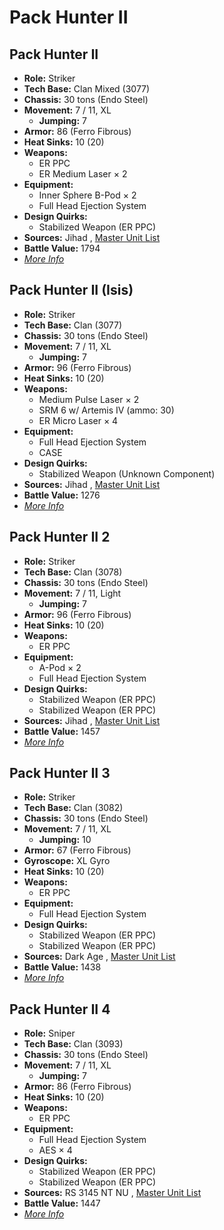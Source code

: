 # Pack Hunter II 

## Pack Hunter II 

- **Role:** Striker 
- **Tech Base:** Clan Mixed (3077) 
- **Chassis:** 30 tons (Endo Steel) 
- **Movement:** 7 / 11, XL 
  - **Jumping:** 7 
- **Armor:** 86 (Ferro Fibrous) 
- **Heat Sinks:** 10 (20) 
- **Weapons:** 
  - ER PPC 
  - ER Medium Laser × 2 
- **Equipment:** 
  - Inner Sphere B-Pod × 2 
  - Full Head Ejection System 
- **Design Quirks:** 
  - Stabilized Weapon (ER PPC) 
- **Sources:** Jihad , [Master Unit List](http://masterunitlist.info/Unit/Details/2396) 
- **Battle Value:** 1794 
- [*More Info*](pack_hunter_ii/pack_hunter_ii.md) 

## Pack Hunter II (Isis) 

- **Role:** Striker 
- **Tech Base:** Clan (3077) 
- **Chassis:** 30 tons (Endo Steel) 
- **Movement:** 7 / 11, XL 
  - **Jumping:** 7 
- **Armor:** 96 (Ferro Fibrous) 
- **Heat Sinks:** 10 (20) 
- **Weapons:** 
  - Medium Pulse Laser × 2 
  - SRM 6 w/ Artemis IV (ammo: 30) 
  - ER Micro Laser × 4 
- **Equipment:** 
  - Full Head Ejection System 
  - CASE 
- **Design Quirks:** 
  - Stabilized Weapon (Unknown Component) 
- **Sources:** Jihad , [Master Unit List](http://masterunitlist.info/Unit/Details/5540) 
- **Battle Value:** 1276 
- [*More Info*](pack_hunter_ii/pack_hunter_ii_isis.md) 

## Pack Hunter II 2 

- **Role:** Striker 
- **Tech Base:** Clan (3078) 
- **Chassis:** 30 tons (Endo Steel) 
- **Movement:** 7 / 11, Light 
  - **Jumping:** 7 
- **Armor:** 96 (Ferro Fibrous) 
- **Heat Sinks:** 10 (20) 
- **Weapons:** 
  - ER PPC 
- **Equipment:** 
  - A-Pod × 2 
  - Full Head Ejection System 
- **Design Quirks:** 
  - Stabilized Weapon (ER PPC) 
  - Stabilized Weapon (ER PPC) 
- **Sources:** Jihad , [Master Unit List](http://masterunitlist.info/Unit/Details/2397) 
- **Battle Value:** 1457 
- [*More Info*](pack_hunter_ii/pack_hunter_ii_2.md) 

## Pack Hunter II 3 

- **Role:** Striker 
- **Tech Base:** Clan (3082) 
- **Chassis:** 30 tons (Endo Steel) 
- **Movement:** 7 / 11, XL 
  - **Jumping:** 10 
- **Armor:** 67 (Ferro Fibrous) 
- **Gyroscope:** XL Gyro 
- **Heat Sinks:** 10 (20) 
- **Weapons:** 
  - ER PPC 
- **Equipment:** 
  - Full Head Ejection System 
- **Design Quirks:** 
  - Stabilized Weapon (ER PPC) 
  - Stabilized Weapon (ER PPC) 
- **Sources:** Dark Age , [Master Unit List](http://masterunitlist.info/Unit/Details/2398) 
- **Battle Value:** 1438 
- [*More Info*](pack_hunter_ii/pack_hunter_ii_3.md) 

## Pack Hunter II 4 

- **Role:** Sniper 
- **Tech Base:** Clan (3093) 
- **Chassis:** 30 tons (Endo Steel) 
- **Movement:** 7 / 11, XL 
  - **Jumping:** 7 
- **Armor:** 86 (Ferro Fibrous) 
- **Heat Sinks:** 10 (20) 
- **Weapons:** 
  - ER PPC 
- **Equipment:** 
  - Full Head Ejection System 
  - AES × 4 
- **Design Quirks:** 
  - Stabilized Weapon (ER PPC) 
  - Stabilized Weapon (ER PPC) 
- **Sources:** RS 3145 NT NU , [Master Unit List](http://masterunitlist.info/Unit/Details/6935) 
- **Battle Value:** 1447 
- [*More Info*](pack_hunter_ii/pack_hunter_ii_4.md) 


